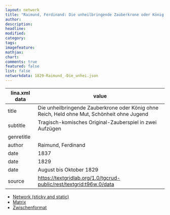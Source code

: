 ```yaml
---
layout: network
title: "Raimund, Ferdinand: Die unheilbringende Zauberkrone oder König ohne Reich, Held ohne Mut, Schönheit ohne Jugend (1829)"
author:
description:
headline:
modified:
category:
tags:
imagefeature: 
mathjax: 
chart: 
comments: true
featured: false
list: false
networkdata: 1829-Raimund_-Die_unhei.json
---
```

lina.xml data  | value
------------- | -------------
title|Die unheilbringende Zauberkrone oder König ohne Reich, Held ohne Mut, Schönheit ohne Jugend
subtitle|Tragisch-komisches Original-Zauberspiel in zwei Aufzügen
genretitle|
author|Raimund, Ferdinand
date|1837
date|1829
date| August bis Oktober 1829
source|https://textgridlab.org/1.0/tgcrud-public/rest/textgrid:t96w.0/data


* [Network (sticky and static)](/network184)
* [Matrix](/matrix184)
* [Zwischenformat](/lina184 )
